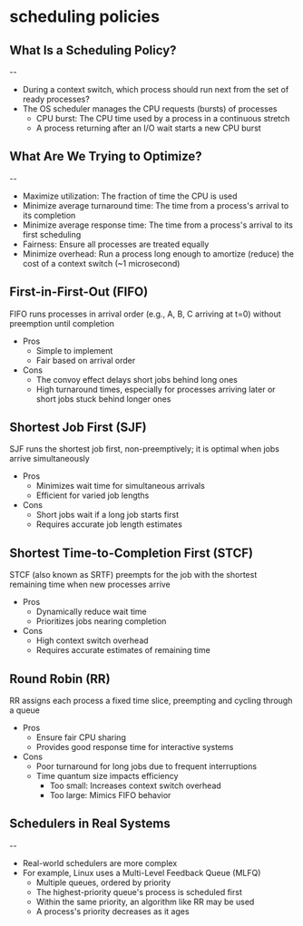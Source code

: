 # scheduling policies

## What Is a Scheduling Policy?

--

- During a context switch, which process should run next from the set of ready processes?
- The OS scheduler manages the CPU requests (bursts) of processes
  - CPU burst: The CPU time used by a process in a continuous stretch
  - A process returning after an I/O wait starts a new CPU burst

## What Are We Trying to Optimize?

--

- Maximize utilization: The fraction of time the CPU is used
- Minimize average turnaround time: The time from a process's arrival to its completion
- Minimize average response time: The time from a process's arrival to its first scheduling
- Fairness: Ensure all processes are treated equally
- Minimize overhead: Run a process long enough to amortize (reduce) the cost of a context switch (~1 microsecond)

## First-in-First-Out (FIFO)

FIFO runs processes in arrival order (e.g., A, B, C arriving at t=0) without preemption until completion

- Pros
  - Simple to implement
  - Fair based on arrival order
- Cons
  - The convoy effect delays short jobs behind long ones
  - High turnaround times, especially for processes arriving later or short jobs stuck behind longer ones

<!-- ![img](./img/20.png) -->

## Shortest Job First (SJF)

SJF runs the shortest job first, non-preemptively; it is optimal when jobs arrive simultaneously

- Pros
  - Minimizes wait time for simultaneous arrivals
  - Efficient for varied job lengths
- Cons
  - Short jobs wait if a long job starts first
  - Requires accurate job length estimates

<!-- ![img](./img/21.png) -->

## Shortest Time-to-Completion First (STCF)

STCF (also known as SRTF) preempts for the job with the shortest remaining time when new processes arrive

- Pros
  - Dynamically reduce wait time
  - Prioritizes jobs nearing completion
- Cons
  - High context switch overhead
  - Requires accurate estimates of remaining time
  
<!-- ![img](./img/22.png) -->

## Round Robin (RR)

RR assigns each process a fixed time slice, preempting and cycling through a queue

- Pros
  - Ensure fair CPU sharing
  - Provides good response time for interactive systems
- Cons
  - Poor turnaround for long jobs due to frequent interruptions
  - Time quantum size impacts efficiency
    - Too small: Increases context switch overhead
    - Too large: Mimics FIFO behavior

<!-- ![img](./img/23.png) -->

## Schedulers in Real Systems

--

- Real-world schedulers are more complex
- For example, Linux uses a Multi-Level Feedback Queue (MLFQ)
  - Multiple queues, ordered by priority
  - The highest-priority queue's process is scheduled first
  - Within the same priority, an algorithm like RR may be used
  - A process's priority decreases as it ages
